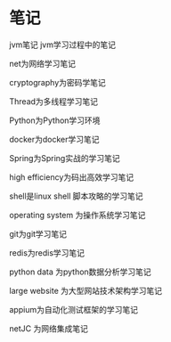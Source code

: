 # 笔记
jvm笔记
jvm学习过程中的笔记

net为网络学习笔记

cryptography为密码学笔记

Thread为多线程学习笔记

Python为Python学习环境

docker为docker学习笔记

Spring为Spring实战的学习笔记

high efficiency为码出高效学习笔记

shell是linux shell 脚本攻略的学习笔记

operating system 为操作系统学习笔记

git为git学习笔记

redis为redis学习笔记

python data 为python数据分析学习笔记

large website 为大型网站技术架构学习笔记

appium为自动化测试框架的学习笔记

netJC 为网络集成笔记
